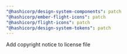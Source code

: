 ```yaml
---
"@hashicorp/design-system-components": patch
"@hashicorp/ember-flight-icons": patch
"@hashicorp/flight-icons": patch
"@hashicorp/design-system-tokens": patch
---
```


Add copyright notice to license file
